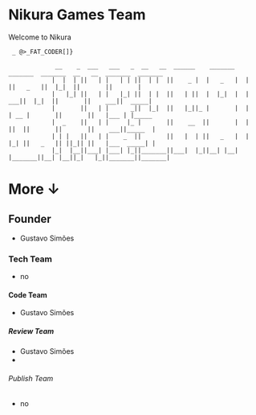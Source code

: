 # Nikura Games Team
Welcome to Nikura


    
     _ @>_FAT_CODER[]}
                                    
                 __    _  ___   ___   _  __   __  ______    _______    _______  _______  __   __  _______  _______ 
                |  |  | ||   | |   | | ||  | |  ||    _ |  |   _   |  |       ||   _   ||  |_|  ||       ||       |
                |   |_| ||   | |   |_| ||  | |  ||   | ||  |  |_|  |  |    ___||  |_|  ||       ||    ___||  _____|
                |       ||   | |      _||  |_|  ||   |_||_ |       |  |   | __ |       ||       ||   |___ | |_____ 
                |  _    ||   | |     |_ |       ||    __  ||       |  |   ||  ||       ||       ||    ___||_____  |
                | | |   ||   | |    _  ||       ||   |  | ||   _   |  |   |_| ||   _   || ||_|| ||   |___  _____| |
                |_|  |__||___| |___| |_||_______||___|  |_||__| |__|  |_______||__| |__||_|   |_||_______||_______|
  
More ↓
============

## Founder
 * Gustavo Simões
### Tech Team
 * no
#### Code Team
 * Gustavo Simões
##### Review Team
 * Gustavo Simões
 * 
###### Publish Team
 * no
